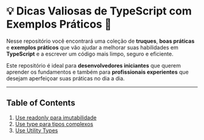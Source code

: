 # 💡 Dicas Valiosas de TypeScript com Exemplos Práticos 🚀

Nesse repositório você encontrará uma coleção de **truques**, **boas práticas** e **exemplos práticos** que vão ajudar a melhorar suas habilidades em **TypeScript** e a escrever um código mais limpo, seguro e eficiente.

Este repositório é ideal para **desenvolvedores iniciantes** que querem aprender os fundamentos e também para **profissionais experientes** que desejam aperfeiçoar suas práticas no dia a dia.

---

## Table of Contents

1) [Use readonly para imutabilidade](https://github.com/suissa/Typescript-dicas/blob/master/1-readonly.md)
2) [Use type para tipos complexos](https://github.com/suissa/Typescript-dicas/blob/master/2-type.md)
3) [Use Utility Types](https://github.com/suissa/Typescript-dicas/blob/master/3-utility-types.md)